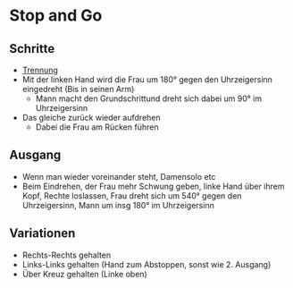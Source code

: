 # Stop and Go

## Schritte

- [Trennung](Basics.md#trennung)
- Mit der linken Hand wird die Frau um 180° gegen den Uhrzeigersinn eingedreht (Bis in seinen Arm)
    - Mann macht den Grundschrittund dreht sich dabei um 90° im Uhrzeigersinn
- Das gleiche zurück wieder aufdrehen
    - Dabei die Frau am Rücken führen

## Ausgang

- Wenn man wieder voreinander steht, Damensolo etc
- Beim Eindrehen, der Frau mehr Schwung geben, linke Hand über ihrem Kopf, Rechte loslassen, Frau dreht sich um 540° gegen den Uhrzeigersinn, Mann um insg 180° im Uhrzeigersinn

## Variationen

- Rechts-Rechts gehalten
- Links-Links gehalten (Hand zum Abstoppen, sonst wie 2. Ausgang)
- Über Kreuz gehalten (Linke oben)
